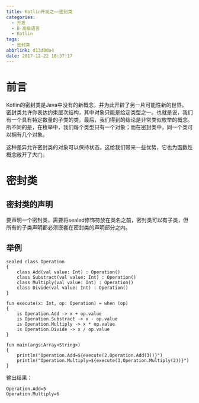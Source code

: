 ```yaml
---
title: Kotlin开发之——密封类
categories:
  - 开发
  - B-高级语言
  - Kotlin
tags:
  - 密封类
abbrlink: d13d0da4
date: 2017-12-22 18:37:17
---
```

# 前言   
Kotlin的密封类是Java中没有的新概念，并为此开辟了另一片可能性新的世界。   
密封类允许你表达约束层次结构，其中对象只能是给定类型之一。也就是说，我们有一个具有特定数量的子类的类。最后，我们得到的结论是非常类似枚举的概念。所不同的是，在枚举中，我们每个类型只有一个对象；而在密封类中，同一个类可以拥有几个对象。   

这种差异允许密封类的对象可以保持状态。这给我们带来一些优势，它也为函数性概念敞开了大门。    
<!--more-->

# 密封类   
## 密封类的声明  
要声明一个密封类，需要将sealed修饰符放在类名之前，密封类可以有子类，但所有的子类声明都必须嵌套在密封类的声明部分之内。      
## 举例  

	sealed class Operation 
	{
    	class Add(val value: Int) : Operation()
    	class Substract(val value: Int) : Operation()
    	class Multiply(val value: Int) : Operation()
    	class Divide(val value: Int) : Operation()
	}

	fun execute(x: Int, op: Operation) = when (op) 
	{
    	is Operation.Add -> x + op.value
    	is Operation.Substract -> x - op.value
    	is Operation.Multiply -> x * op.value
    	is Operation.Divide -> x / op.value
	}

	fun main(args:Array<String>)
	{
    	println("Operation.Add=${execute(2,Operation.Add(3))}")
    	println("Operation.Multiply=${execute(3,Operation.Multiply(2))}")
	}
输出结果：   

	Operation.Add=5
	Operation.Multiply=6

    


